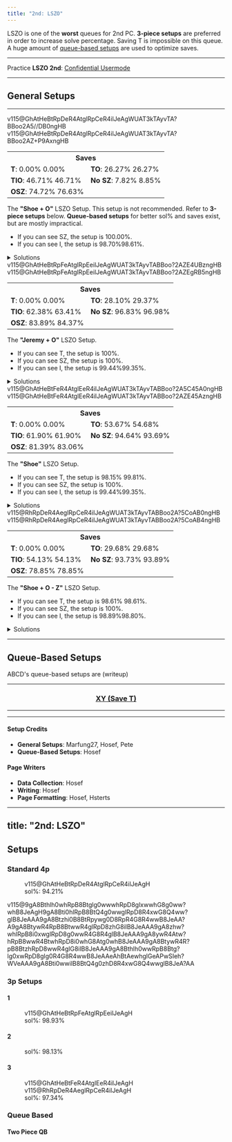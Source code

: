 ```yaml
---
title: "2nd: LSZO"
---
```

<head>
<meta
    name="description"
    content="LSZO 2nd's Standard and Queue-Based Setups"
  />
</head>

LSZO is one of the **worst** queues for 2nd PC. **3-piece setups** are preferred in order to increase solve percentage. Saving <span class="mino">T</span> is impossible on this queue. A huge amount of <a href="#queue-based-setups">queue-based setups</a> are used to optimize saves.
<hr class="small">

Practice **LSZO 2nd**: [Confidential Usermode](https://himitsuconfidential.github.io/downstack-practice/usermode.html/=[LSZO]p4,*p7)
___
## General Setups
<hr class="small">
<div class="setup-body">
	<div class="setup-display">
		<div class="setup-image">
			<fumen class="Rot180">v115@GhAtHeBtRpDeR4AtglRpCeR4ilJeAgWUAT3kTAyvTA?BBoo2A5//DB0ngHB</fumen>
            <fumen class="Rot90">v115@GhAtHeBtRpDeR4AtglRpCeR4ilJeAgWUAT3kTAyvTA?BBoo2AZ+P9AxngHB</fumen>
		</div>
		<div class="setup-info">
			<table>			
				<tr>		
					<th colspan=2>Saves</th>	
				</tr>		
				<tr>		
					<td>	
						<strong>T</strong>: 
						<span title='0/5040' class='Rot90'>0.00%</span>
						<span title='0/5040' class='Rot180'>0.00%</span>
					</td>	
					<td>	
						<strong>TO</strong>: 
						<span title='1324/5040' class='Rot90'>26.27%</span>
						<span title='1324/5040' class='Rot180'>26.27%</span>
					</td>	
				</tr>		
				<tr>		
					<td>	
						<strong>TIO</strong>: 
						<span title='2354/5040' class='Rot90'>46.71%</span>
						<span title='2354/5040' class='Rot180'>46.71%</span>
					</td>	
					<td>	
						<strong>No SZ</strong>: 
						<span title='394/5040' class='Rot90'>7.82%</span>
						<span title='446/5040' class='Rot180'>8.85%</span>
					</td>	
				</tr>		
				<tr>		
					<td>	
						<strong>OSZ</strong>: 
						<span title='3766/5040' class='Rot90'>74.72%</span>
						<span title='3862/5040' class='Rot180'>76.63%</span>
					</td>	
					<td>
						<saves src="2nd-lszo-shoe+o">
					</td>
				</tr>		
			</table>								
		</div>
		<div class="setup-writeup">
			<p>The <strong>"Shoe + O"</strong> LSZO Setup. This setup is not recommended. Refer to <strong>3-piece setups</strong> below. <strong>Queue-based setups</strong> for better sol% and saves exist, but are mostly impractical.
			<ul>
				<li>If you can see <span class="mino">SZ</span>, the setup is <span title="5040/5040">100.00%</span>.</li>
				<li>If you can see <span class="mino">I</span>, the setup is <span class="Rot180">98.70%</span><span class="Rot90">98.61%</span>.</li>
			</ul>
			</p>
		</div>
	</div>
	<details>
		<summary>Solutions</summary>
		<h4>Minimals</h4>
		<div class="Rot90">
			<fumen>v115@9gRpwhhlh0R4A8Rpwhwwglg0R4D8whxwg0F8whwwgl?E8JeAgWTADX7rDy4CwBFbEEBQVk2AFrvAA</fumen>
			<fumen>v115@9gRph0ilR4A8Rpg0wwglAtR4D8xwBtF8g0wwAtE8Je?AgWTADX7rDy4CwBFbsABW1ZOBFrvAA</fumen>
			<fumen>v115@9gilzhR4A8glywRpR4D8BtRpF8wwBtE8JeAgWTADX7?rDy4CwBFbsABRVsABFrvAA</fumen>
			<fumen>v115@9gRpBtywR4A8Rpg0BtwwR4D8zhF8i0E8JeAgWTADX7?rDy4CwBFbU9AYVOVBFrvAA</fumen>
			<fumen>v115@9gRph0wwzhA8Rpg0xwilD8BtwwglF8g0BtE8JeAgWT?ADX7rDy4CwBFbU9AS1Y9AFrvAA</fumen>
			<fumen>v115@9gRpwhQ4BtywA8RpwhR4BtwwD8whilF8whglQ4E8Je?AgWTADX7rDy4CwBFbU9AQVk2AFrvAA</fumen>
			<fumen>v115@9gRpBtywR4A8RpzhR4D8g0BtwwF8i0E8JeAgWSADX7?rDy4CwBFb8UBu/gRAyfAAA</fumen>
			<fumen>v115@9gRpwwhlh0R4A8Rpxwglg0R4D8Btglg0F8wwBtE8Je?AgWSADX7rDy4CwBFbkRBO0wRAyfAAA</fumen>
			<fumen>v115@9gRpBtilR4A8Rpwwi0R4D8xwglg0F8wwBtE8JeAgWS?ADX7rDy4CwBFb0KBusnRAyfAAA</fumen>
			<fumen>v115@9gi0wwilR4A8zhglAtR4D8xwBtF8g0wwAtE8JeAgWS?ADX7rDy4CwBFb0KBusnRAyfAAA</fumen>
		</div>
		<div class="Rot180">
			<fumen>v115@9gRpwhhlh0R4A8Rpwhwwglg0R4D8whxwg0F8whwwgl?E8JeAgWTADX7rDy4CwBFbEEBQVk2AFrvAA</fumen>
			<fumen>v115@9gRph0ilR4A8Rpg0wwglAtR4D8xwBtF8g0wwAtE8Je?AgWTADX7rDy4CwBFbsABW1ZOBFrvAA</fumen>
			<fumen>v115@9gilzhR4A8glywRpR4D8BtRpF8wwBtE8JeAgWTADX7?rDy4CwBFbsABRVsABFrvAA</fumen>
			<fumen>v115@9gRpBtywR4A8Rpg0BtwwR4D8zhF8i0E8JeAgWTADX7?rDy4CwBFbU9AYVOVBFrvAA</fumen>
			<fumen>v115@9gRph0wwzhA8Rpg0xwilD8BtwwglF8g0BtE8JeAgWT?ADX7rDy4CwBFbU9AS1Y9AFrvAA</fumen>
			<fumen>v115@9gRpglQ4BtywA8RpglR4BtwwD8zhF8hlQ4E8JeAgWT?ADX7rDy4CwBFbU9ARl+5AFrvAA</fumen>
			<fumen>v115@9gRpwhQ4BtywA8RpwhR4BtwwD8whilF8whglQ4E8Je?AgWTADX7rDy4CwBFbU9AQVk2AFrvAA</fumen>
			<fumen>v115@9gRpBtywR4A8RpzhR4D8g0BtwwF8i0E8JeAgWSADX7?rDy4CwBFb8UBu/gRAyfAAA</fumen>
			<fumen>v115@9gRpwwhlh0R4A8Rpxwglg0R4D8Btglg0F8wwBtE8Je?AgWSADX7rDy4CwBFbkRBO0wRAyfAAA</fumen>
			<fumen>v115@9gRpBtg0zhA8RpwwBtilD8xwg0glF8wwh0E8JeAgWS?ADX7rDy4CwBFb0KBusnRAyfAAA</fumen>
			<fumen>v115@9gRpBtilR4A8Rpwwi0R4D8xwglg0F8wwBtE8JeAgWS?ADX7rDy4CwBFb0KBusnRAyfAAA</fumen>
			<fumen>v115@9gi0wwilR4A8zhglAtR4D8xwBtF8g0wwAtE8JeAgWS?ADX7rDy4CwBFb0KBusnRAyfAAA</fumen>
		</div>
		<hr class="small">
		<h4>Extra Solutions</h4>
			<fumen>v115@9gzhilR4A8i0wwglAtR4D8xwBtF8g0wwAtE8JeAgWs?AlEvXEhoo2AmXyTASILdD2488AwWM2ABlClEFMVABBoo2AS?7HOBwngHB</fumen>
			<fumen>v115@9gRpzhywA8RpilR4wwD8BtR4F8glBtE8JeAgWsAlEv?XEhoo2AmXyTASILdD2488AQPM2ABlClEFMVABBoo2AT4nAB?yngHB</fumen>
	</details>
</div>
<div class="setup-body">
    <div class="setup-display">
		<div class="setup-image">
			<fumen class="Rot180">v115@GhAtHeBtRpFeAtglRpEeilJeAgWUAT3kTAyvTABBoo?2AZE4UBzngHB</fumen>
			<fumen class="Rot90">v115@GhAtHeBtRpFeAtglRpEeilJeAgWUAT3kTAyvTABBoo?2AZEgRB5ngHB</fumen>
		</div>
		<div class="setup-info">
			<table>			
				<tr>		
					<th colspan=2>Saves</th>	
				</tr>		
				<tr>		
					<td>	
						<strong>T</strong>: 
						<span title='0/5040' class='Rot90'>0.00%</span>
						<span title='0/5040' class='Rot180'>0.00%</span>
					</td>	
					<td>	
						<strong>TO</strong>: 
						<span title='1416/5040' class='Rot90'>28.10%</span>
						<span title='1480/5040' class='Rot180'>29.37%</span>
					</td>	
				</tr>		
				<tr>		
					<td>	
						<strong>TIO</strong>: 
						<span title='3144/5040' class='Rot90'>62.38%</span>
						<span title='3196/5040' class='Rot180'>63.41%</span>
					</td>	
					<td>	
						<strong>No SZ</strong>: 
						<span title='4880/5040' class='Rot90'>96.83%</span>
						<span title='4888/5040' class='Rot180'>96.98%</span>
					</td>	
				</tr>		
				<tr>		
					<td>	
						<strong>OSZ</strong>: 
						<span title='4228/5040' class='Rot90'>83.89%</span>
						<span title='4252/5040' class='Rot180'>84.37%</span>
					</td>	
					<td>
						<saves src="2nd-lszo-hill+o">
					</td>	
				</tr>		
			</table>				
		</div>
		<div class="setup-writeup">
			<p>
			The <strong>"Jeremy + O"</strong> LSZO Setup.
				<ul>
					<li>If you can see <span class="mino">T</span>, the setup is 100%.</li>
					<li>If you can see <span class="mino">SZ</span>, the setup is 100%.</li>
					<li>If you can see <span class="mino">I</span>, the setup is <span class="Rot180">99.44%</span><span class="Rot90">99.35%</span>.</lI>
				</ul>
			</p>
		</div>
	</div>
	<details>
		<summary>Solutions</summary>
		<h4>Minimals</h4>
		<div class="Rot90">
			<fumen>v115@9gRpwhhlh0R4A8Rpwhwwglg0R4D8whxwg0R4D8whww?glR4C8JeAgWTADX7rDy4CwBFbEEBQVk2AFrvAA</fumen>
			<fumen>v115@9gRph0ilR4A8Rpg0wwglAtR4D8xwBtR4D8g0wwAtR4?C8JeAgWTADX7rDy4CwBFbsABW1ZOBFrvAA</fumen>
			<fumen>v115@9gilzhR4A8glywRpR4D8BtRpR4D8wwBtR4C8JeAgWT?ADX7rDy4CwBFbsABSF02AFrvAA</fumen>
			<fumen>v115@9gRpBtywR4A8Rpg0BtwwR4D8zhR4D8i0R4C8JeAgWT?ADX7rDy4CwBFbsABQVk2AFrvAA</fumen>
			<fumen>v115@9gRpwwBthlh0A8RpxwBtglg0D8wwT4g0D8T4glC8Je?AgWTADX7rDy4CwBFbU9AXFrRBFrvAA</fumen>
			<fumen>v115@9gRph0wwzhA8Rpg0xwilD8BtwwglR4D8g0BtR4C8Je?AgWTADX7rDy4CwBFbU9AS1Y9AFrvAA</fumen>
			<fumen>v115@9gRpwhQ4BtywA8RpwhR4BtwwD8whilR4D8whglS4C8?JeAgWTADX7rDy4CwBFbU9AQVk2AFrvAA</fumen>
			<fumen>v115@9gRpwwzhh0A8RpxwQ4hlg0D8BtR4glg0D8wwBtQ4gl?C8JeAgWTADX7rDy4CwBFb85AWl+UBFrvAA</fumen>
			<fumen>v115@9gRpBtywR4A8RpzhR4D8g0BtwwR4D8i0R4C8JeAgWT?ADX7rDy4CwBFb85ASV0KBFrvAA</fumen>
			<fumen>v115@9gRpwwhlh0R4A8Rpxwglg0R4D8Btglg0R4D8wwBtR4?C8JeAgWSADX7rDy4CwBFbkRBO0wRAyfAAA</fumen>
		</div>
		<div class="Rot180">
			<fumen>v115@9gRpwhhlh0R4A8Rpwhwwglg0R4D8whxwg0R4D8whww?glR4C8JeAgWTADX7rDy4CwBFbEEBQVk2AFrvAA</fumen>
			<fumen>v115@9gRph0ilR4A8Rpg0wwglAtR4D8xwBtR4D8g0wwAtR4?C8JeAgWTADX7rDy4CwBFbsABW1ZOBFrvAA</fumen>
			<fumen>v115@9gilzhR4A8glywRpR4D8BtRpR4D8wwBtR4C8JeAgWT?ADX7rDy4CwBFbsABSF02AFrvAA</fumen>
			<fumen>v115@9gRpBtywR4A8Rpg0BtwwR4D8zhR4D8i0R4C8JeAgWT?ADX7rDy4CwBFbsABQVk2AFrvAA</fumen>
			<fumen>v115@9gRpwwBthlh0A8RpxwBtglg0D8wwT4g0D8T4glC8Je?AgWTADX7rDy4CwBFbU9AXFrRBFrvAA</fumen>
			<fumen>v115@9gRph0wwzhA8Rpg0xwilD8BtwwglR4D8g0BtR4C8Je?AgWTADX7rDy4CwBFbU9AS1Y9AFrvAA</fumen>
			<fumen>v115@9gRpglQ4BtywA8RpglR4BtwwD8zhR4D8hlS4C8JeAg?WTADX7rDy4CwBFbU9ARl+5AFrvAA</fumen>
			<fumen>v115@9gRpwhQ4BtywA8RpwhR4BtwwD8whilR4D8whglS4C8?JeAgWTADX7rDy4CwBFbU9AQVk2AFrvAA</fumen>
			<fumen>v115@9gRpwwzhh0A8RpxwQ4hlg0D8BtR4glg0D8wwBtQ4gl?C8JeAgWTADX7rDy4CwBFb85AWl+UBFrvAA</fumen>
			<fumen>v115@9gRpBtywR4A8RpzhR4D8g0BtwwR4D8i0R4C8JeAgWT?ADX7rDy4CwBFb85ASV0KBFrvAA</fumen>
			<fumen>v115@9gRpwwhlh0R4A8Rpxwglg0R4D8Btglg0R4D8wwBtR4?C8JeAgWSADX7rDy4CwBFbkRBO0wRAyfAAA</fumen>
		</div>
		<hr class="small">
		<h4>Extra Solutions</h4>
			<fumen>v115@9gzhilR4A8i0wwglAtR4D8xwBtR4D8g0wwAtR4C8Je?AgWsAlEvXEhoo2AmXyTASILdD2488AwWM2ABlClEFMVABBo?o2AS7HOBwngHB</fumen>
			<fumen>v115@9gRpwwBtQ4glh0A8Rpxwilg0D8wwT4g0D8R4BtQ4C8?JeAgWrAlEvXEhoo2AmXyTASILdD2488AwNM2ABlClEFMVAB?Boo2AZlf9AFrvAA</fumen>
			<fumen>v115@9gi0wwilR4A8zhglAtR4D8xwBtR4D8g0wwAtR4C8Je?AgWrAlEvXEhoo2AmXyTASILdD2488AwWM2ABlClEFMVABBo?o2AWFjHBFrvAA</fumen>
			<fumen>v115@9gRpQ4BtR4h0A8RpT4wwg0D8ilxwg0D8glQ4BtwwC8?JeAgWrAlEvXEhoo2AmXyTASILdD2488AwNM2ABlClEFMVAB?Boo2AVFM6AFrvAA</fumen>
			<fumen>v115@9gRpQ4BtR4h0A8RpR4Btwwg0D8ilxwg0D8glS4wwC8?JeAgWrAlEvXEhoo2AmXyTASILdD2488AwNM2ABlClEFMVAB?Boo2ASVGLBFrvAA</fumen>
			<fumen>v115@9gi0R4BtR4A8zhwwglR4D8g0xwglBtD8R4wwhlC8Je?AgWrAlEvXEhoo2AmXyTASILdD2488AwWM2ABlClEFMVABBo?o2ASFrRBFrvAA</fumen>
			<fumen>v115@9gRpwhh0T4A8Rpwhg0T4D8whBtywD8whg0BtwwC8Je?AgWsAlEvXEhoo2AmXyTASILdD2488AQSM2ABlClEFMVABBo?o2AREoABzngHB</fumen>
			<fumen>v115@9gRpwhg0AtT4A8Rpwhi0R4D8whBtywD8whAtR4wwC8?JeAgWrAlEvXEhoo2AmXyTASILdD2488AQSM2ABlClEFMVAB?Boo2AWFjHBFrvAA</fumen>
			<fumen>v115@9gilR4RpR4A8glBtywR4D8BtzhD8R4wwRpC8JeAgWr?AlEvXEhoo2AmXyTASILdD2488AQPM2ABlClEFMVABBoo2AX?lGEBFrvAA</fumen>
	</details>
</div>
<div class="setup-body">
    <div class="setup-display">
		<div class="setup-image">
			<fumen class="Rot90">v115@GhAtHeBtFeR4AtglEeR4ilJeAgWUAT3kTAyvTABBoo?2A5C45A0ngHB</fumen>
			<fumen class="Rot180">v115@GhAtHeBtFeR4AtglEeR4ilJeAgWUAT3kTAyvTABBoo?2AZE45AzngHB</fumen>
		</div>
		<div class="setup-info">
			<table>			
				<tr>		
					<th colspan=2>Saves</th>	
				</tr>		
				<tr>		
					<td>	
						<strong>T</strong>: 
						<span title='0/5040' class='Rot90'>0.00%</span>
						<span title='0/5040' class='Rot180'>0.00%</span>
					</td>	
					<td>	
						<strong>TO</strong>: 
						<span title='2705/5040' class='Rot90'>53.67%</span>
						<span title='2756/5040' class='Rot180'>54.68%</span>
					</td>	
				</tr>		
				<tr>		
					<td>	
						<strong>TIO</strong>: 
						<span title='3120/5040' class='Rot90'>61.90%</span>
						<span title='3120/5040' class='Rot180'>61.90%</span>
					</td>	
					<td>	
						<strong>No SZ</strong>: 
						<span title='4770/5040' class='Rot90'>94.64%</span>
						<span title='4722/5040' class='Rot180'>93.69%</span>
					</td>	
				</tr>		
				<tr>		
					<td>	
						<strong>OSZ</strong>: 
						<span title='4102/5040' class='Rot90'>81.39%</span>
						<span title='4186/5040' class='Rot180'>83.06%</span>
					</td>	
					<td>	
						<saves src="2nd-lszo-shoe">
					</td>	
				</tr>		
			</table>			
		</div>
		<div class="setup-writeup">
			<p>
			The <strong>"Shoe"</strong> LSZO Setup.
				<ul>
					<li>If you can see <span class="mino">T</span>, the setup is 
						<span title="2120/2160" class="Rot90">98.15%</span>
						<span title="2156/2160" class="Rot180">99.81%</span>.</li>
					<li>If you can see <span class="mino">SZ</span>, the setup is 100%.</li>
					<li>If you can see <span class="mino">I</span>, the setup is <span class="Rot180">99.44%</span><span class="Rot90">99.35%</span>.</li>
				</ul>
			</p>
		</div>
	</div>
	<details>
		<summary>Solutions</summary>
		<h4>Minimals</h4>
		<div class="Rot90">
			<fumen>v115@9ghlwhRph0R4A8wwglwhRpg0R4B8xwwhRpg0D8wwgl?whRpE8JeAgWTADX7rDy4CwBFbEEBQVk2AFrvAA</fumen>
			<fumen>v115@9gRph0ilR4A8Rpg0wwglAtR4B8RpxwBtD8Rpg0wwAt?E8JeAgWTADX7rDy4CwBFbsABW1ZOBFrvAA</fumen>
			<fumen>v115@9gilzhR4A8glywRpR4B8RpBtRpD8RpwwBtE8JeAgWT?ADX7rDy4CwBFbsABVlwHBFrvAA</fumen>
			<fumen>v115@9gRpBtywR4A8Rpg0BtwwR4B8RpzhD8Rpi0E8JeAgWT?ADX7rDy4CwBFbU9AZV2RBFrvAA</fumen>
			<fumen>v115@9gRph0wwzhA8Rpg0xwilB8RpBtwwglD8Rpg0BtE8Je?AgWTADX7rDy4CwBFbU9AS1Y9AFrvAA</fumen>
			<fumen>v115@9gRpwhQ4BtywA8RpwhR4BtwwB8RpwhilD8RpwhglQ4?E8JeAgWTADX7rDy4CwBFbU9AQVk2AFrvAA</fumen>
			<fumen>v115@9gwwzhh0R4A8xwilg0R4B8BtglRpg0D8wwBtRpE8Je?AgWTADX7rDy4CwBFb85ATFzABFrvAA</fumen>
			<fumen>v115@9gh0wwRpzhA8g0xwRpilB8g0R4RpglD8R4wwRpE8Je?AgWSADX7rDy4CwBFb0KBORsRAyfAAA</fumen>
			<fumen>v115@9gRpBtilR4A8Rpwwi0R4B8Rpxwglg0D8RpwwBtE8Je?AgWSADX7rDy4CwBFb0KBusnRAyfAAA</fumen>
		</div>
		<div class="Rot180">
			<fumen>v115@9ghlwhRph0R4A8wwglwhRpg0R4B8xwwhRpg0D8wwgl?whRpE8JeAgWTADX7rDy4CwBFbEEBQVk2AFrvAA</fumen>
			<fumen>v115@9gilzhR4A8glywRpR4B8RpBtRpD8RpwwBtE8JeAgWT?ADX7rDy4CwBFbsABVlwHBFrvAA</fumen>
			<fumen>v115@9gRpzhywA8RpilR4wwB8RpBtR4D8RpglBtE8JeAgWT?ADX7rDy4CwBFbsABQFb9AFrvAA</fumen>
			<fumen>v115@9gRpBtywR4A8Rpg0BtwwR4B8RpzhD8Rpi0E8JeAgWT?ADX7rDy4CwBFbU9AZV2RBFrvAA</fumen>
			<fumen>v115@9gRph0wwzhA8Rpg0xwilB8RpBtwwglD8Rpg0BtE8Je?AgWTADX7rDy4CwBFbU9AS1Y9AFrvAA</fumen>
			<fumen>v115@9gRpglQ4BtywA8RpglR4BtwwB8RpzhD8RphlQ4E8Je?AgWTADX7rDy4CwBFbU9ARl+5AFrvAA</fumen>
			<fumen>v115@9gRpwhQ4BtywA8RpwhR4BtwwB8RpwhilD8RpwhglQ4?E8JeAgWTADX7rDy4CwBFbU9AQVk2AFrvAA</fumen>
			<fumen>v115@9gwwzhh0R4A8xwilg0R4B8BtglRpg0D8wwBtRpE8Je?AgWTADX7rDy4CwBFb85ATFzABFrvAA</fumen>
			<fumen>v115@9gh0wwRpzhA8g0xwRpilB8g0R4RpglD8R4wwRpE8Je?AgWSADX7rDy4CwBFb0KBORsRAyfAAA</fumen>
			<fumen>v115@9gRpBtg0zhA8RpwwBtilB8Rpxwg0glD8Rpwwh0E8Je?AgWSADX7rDy4CwBFb0KBusnRAyfAAA</fumen>
			<fumen>v115@9gRpBtilR4A8Rpwwi0R4B8Rpxwglg0D8RpwwBtE8Je?AgWSADX7rDy4CwBFb0KBusnRAyfAAA</fumen>
		</div>
		<hr class="small">
		<h4>Extra Solutions</h4>
		<div class="Rot90">
			<fumen>v115@9gBtilh0R4A8wwzhg0R4B8xwglRpg0D8wwBtRpE8Je?AgWrAlEvXEhoo2AmXyTASILdD2488AwWM2ABlClEFMVABBo?o2AR1wABFrvAA</fumen>
			<fumen>v115@9gh0wwzhR4A8g0xwglRpR4B8BtwwglRpD8g0BthlE8?JeAgWrAlEvXEhoo2AmXyTASILdD2488AwWM2ABlClEFMVAB?Boo2AQV+ABFrvAA</fumen>
			<fumen>v115@9gBtilh0R4A8wwBtRpg0R4B8xwglRpg0D8wwzhE8Je?AgWrAlEvXEhoo2AmXyTASILdD2488AwWM2ABlClEFMVABBo?o2AQlPEBFrvAA</fumen>
			<fumen>v115@9ghlg0zhR4A8wwgli0AtR4B8xwRpBtD8wwglRpAtE8?JeAgWrAlEvXEhoo2AmXyTASILdD2488AwWM2ABlClEFMVAB?Boo2AQVNEBFrvAA</fumen>
			<fumen>v115@9gBtRpwwh0R4A8glBtxwg0R4B8glzhg0D8hlRpwwE8?JeAgWrAlEvXEhoo2AmXyTASILdD2488AwWM2ABlClEFMVAB?Boo2AQVt2AFrvAA</fumen>
			<fumen>v115@9gBtRpwwh0R4A8glBtxwg0R4B8glzhg0D8hlRpwwE8?JeAgWrAlEvXEhoo2AmXyTASILdD2488AwWM2ABlClEFMVAB?Boo2AQVt2AFrvAA</fumen>
			<fumen>v115@9gBtRpwwh0R4A8glBtxwg0R4B8glzhg0D8hlRpwwE8?JeAgWrAlEvXEhoo2AmXyTASILdD2488AwWM2ABlClEFMVAB?Boo2AQVt2AFrvAA</fumen>
		</div>
		<div class="Rot180">
			<fumen>v115@9gRph0ilR4A8Rpg0wwglAtR4B8RpxwBtD8Rpg0wwAt?E8JeAgWTADX7rDy4CwBFbsABW1ZOBFrvAA</fumen>
			<fumen>v115@9gRpwwhlh0R4A8Rpxwglg0R4B8RpBtglg0D8RpwwBt?E8JeAgWSADX7rDy4CwBFbkRBO0wRAyfAAA</fumen>
			<fumen>v115@9gRpBtywR4A8RpzhR4B8Rpg0BtwwD8Rpi0E8JeAgWS?ADX7rDy4CwBFbkRBuSjRAyfAAA</fumen>
			<fumen>v115@9gBtilh0R4A8wwzhg0R4B8xwglRpg0D8wwBtRpE8Je?AgWSADX7rDy4CwBFb85AOIsRAyfAAA</fumen>
			<fumen>v115@9gh0wwzhR4A8g0xwglRpR4B8BtwwglRpD8g0BthlE8?JeAgWSADX7rDy4CwBFbk2AOUjRAyfAAA</fumen>
			<fumen>v115@9gBtilh0R4A8wwBtRpg0R4B8xwglRpg0D8wwzhE8Je?AgWSADX7rDy4CwBFbk2AO+gRAyfAAA</fumen>
			<fumen>v115@9gBtRpwwh0R4A8glBtxwg0R4B8glzhg0D8hlRpwwE8?JeAgWSADX7rDy4CwBFbk2AOecRAyfAAA</fumen>
			<fumen>v115@9ghlg0zhR4A8wwgli0AtR4B8xwRpBtD8wwglRpAtE8?JeAgWSADX7rDy4CwBFbk2Au8pRAyfAAA</fumen>
		</div>
	</details>
</div>
<div class="setup-body">
    <div class="setup-display">
		<div class="setup-image">
			<fumen class="Rot90">v115@RhRpDeR4AeglRpCeR4ilJeAgWUAT3kTAyvTABBoo2A?5CoAB0ngHB</fumen>
			<fumen class="Rot180">v115@RhRpDeR4AeglRpCeR4ilJeAgWUAT3kTAyvTABBoo2A?5CoAB4ngHB</fumen>
		</div>
		<div class="setup-info">
			<table>			
				<tr>		
					<th colspan=2>Saves</th>	
				</tr>		
				<tr>		
					<td>	
						<strong>T</strong>: 
						<span title='0/5040' class='Rot90'>0.00%</span>
						<span title='0/5040' class='Rot180'>0.00%</span>
					</td>	
					<td>	
						<strong>TO</strong>: 
						<span title='1496/5040' class='Rot90'>29.68%</span>
						<span title='1496/5040' class='Rot180'>29.68%</span>
					</td>	
				</tr>		
				<tr>		
					<td>	
						<strong>TIO</strong>: 
						<span title='2728/5040' class='Rot90'>54.13%</span>
						<span title='2728/5040' class='Rot180'>54.13%</span>
					</td>	
					<td>	
						<strong>No SZ</strong>: 
						<span title='4724/5040' class='Rot90'>93.73%</span>
						<span title='4732/5040' class='Rot180'>93.89%</span>
					</td>	
				</tr>		
				<tr>		
					<td>	
						<strong>OSZ</strong>: 
						<span title='3974/5040' class='Rot90'>78.85%</span>
						<span title='3974/5040' class='Rot180'>78.85%</span>
					</td>	
					<td>	
						<saves src="2nd-lszo-shoe+o-z">
					</td>	
				</tr>		
			</table>					
		</div>
		<div class="setup-writeup">
			<p>
			The <strong>"Shoe + O - Z"</strong> LSZO Setup.
				<ul>
					<li>If you can see <span class="mino">T</span>, the setup is 
						<span title="2130/2160" class="Rot90">98.61%</span>
						<span title="2130/2160" class="Rot180">98.61%</span>.</li>
					<li>If you can see <span class="mino">SZ</span>, the setup is 100%.</li>
					<li>If you can see <span class="mino">I</span>, the setup is <span class="Rot180" title="2136/2160">98.89%</span><span class="Rot90" title="2134/2160">98.80%</span>.</li>
				</ul>
			</p>
		</div>
	</div>
	<details>
		<summary>Solutions</summary>
		<h4>Minimals</h4>
		<div class="Rot90">
		</div>
		<div class="Rot180">
		</div>
		<hr class="small">
		<h4>Extra Solutions</h4>
		<div class="Rot90">
		</div>
		<div class="Rot180">
		</div>
	</details>
</div>
<hr>

## Queue-Based Setups
ABCD's queue-based setups are (writeup)
<hr class="small">
<center>
	<div class="standard-queuebased-body">
		<section id="xy-t">
			<a href="#xy-t">
				<h3><span class="mino">XY</span> (Save <span class="mino">T</span>)</h3>
			</a>
			<div class="standard-queuebased">
				<hr class="small">
				<p></p>
			</div>
		</section>
	</div>
</center>
<hr>
<div class="credits">
	<div class="credit-section">
		<h4>Setup Credits</h4>
		<ul>
			<li><strong>General Setups</strong>: Marfung27, Hosef, Pete</li>
			<li><strong>Queue-Based Setups</strong>: Hosef</li>
		</ul>
	</div>
	<div class="credit-section">
		<h4>Page Writers</h4>
		<ul>
			<li><strong>Data Collection</strong>: Hosef</li>
			<li><strong>Writing</strong>: Hosef</li>
			<li><strong>Page Formatting</strong>: Hosef, Hsterts</li>
		</ul>
	</div>
</div>


---
title: "2nd: LSZO"
---
## Setups

### Standard 4p
<figure>
    <fumen>v115@GhAtHeBtRpDeR4AtglRpCeR4ilJeAgH</fumen>
    <figcaption>sol%: 94.21%</figcaption>
</figure>

<solution>v115@9gA8Bthlh0whRpB8Btglg0wwwhRpD8glxwwhG8g0ww?whB8JeAgH9gA8Bti0hlRpB8BtQ4g0wwglRpD8R4xwG8Q4ww?glB8JeAAA9gA8Btzhi0B8BtRpywg0D8RpR4G8R4wwB8JeAA?A9gA8BtywR4RpB8BtwwR4glRpD8zhG8ilB8JeAAA9gA8zhw?whlRpB8i0xwglRpD8g0wwR4G8R4glB8JeAAA9gA8ywR4Atw?hRpB8wwR4BtwhRpD8i0whG8Atg0whB8JeAAA9gA8BtywR4R?pB8BtzhRpD8wwR4glG8ilB8JeAAA9gA8Bthlh0wwRpB8Btg?lg0xwRpD8glg0R4G8R4wwB8JeAAeAhBtAewhglGeAPwSIeh?WVeAAA9gA8Bti0wwilB8BtQ4g0zhD8R4xwG8Q4wwglB8JeA?AA</solution>

### 3p Setups
#### 1
<figure>
    <fumen>v115@GhAtHeBtRpFeAtglRpEeilJeAgH</fumen>
    <figcaption>sol%: 98.93%</figcaption>
</figure>

#### 2
<figure>
    <figcaption>sol%: 98.13%</figcaption>
</figure>

#### 3
<figure>
    <fumen>v115@GhAtHeBtFeR4AtglEeR4ilJeAgH</fumen>
    <fumen>v115@RhRpDeR4AeglRpCeR4ilJeAgH</fumen>
    <figcaption>sol%: 97.34%</figcaption>
</figure>

### Queue Based

#### Two Piece QB
